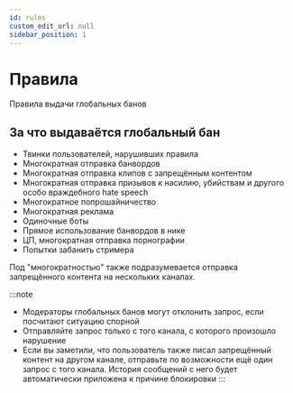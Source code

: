 ```yaml
---
id: rules
custom_edit_url: null
sidebar_position: 1
---
```


# Правила
Правила выдачи глобальных банов

## За что выдаваётся глобальный бан
- Твинки пользователей, нарушивших правила
- Многократная отправка банвордов
- Многократная отправка клипов с запрещённым контентом
- Многократная отправка призывов к насилию, убийствам и другого особо враждебного hate speech
- Многократное попрошайничество
- Многократная реклама
- Одиночные боты
- Прямое использование банвордов в нике
- ЦП, многократная отправка порнографии
- Попытки забанить стримера

Под "многократностью" также подразумевается отправка запрещённого контента на нескольких каналах.

:::note
- Модераторы глобальных банов могут отклонить запрос, если посчитают ситуацию спорной
- Отправляйте запрос только с того канала, с которого произошло нарушение
- Если вы заметили, что пользователь также писал запрещённый контент на другом канале, отправьте по возможности ещё один запрос с того канала. История сообщений с него будет автоматически приложена к причине блокировки 
:::